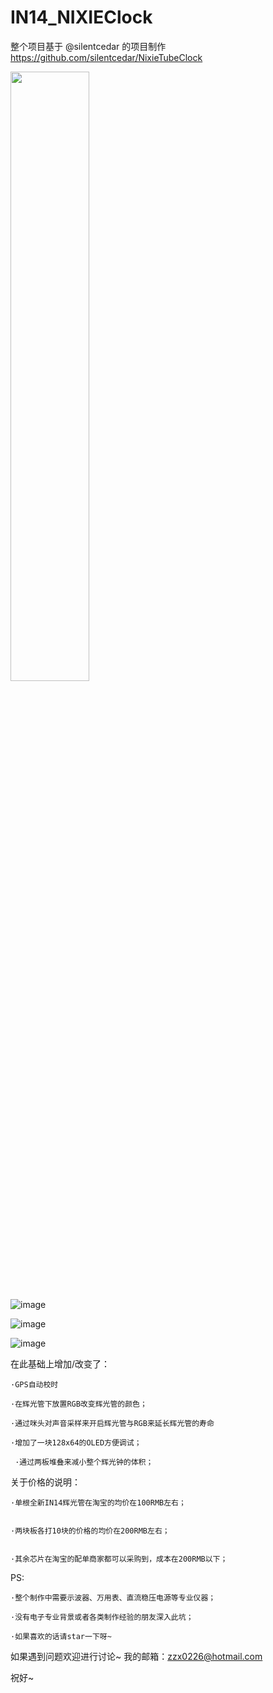 # IN14_NIXIEClock

整个项目基于 @silentcedar 的项目制作 https://github.com/silentcedar/NixieTubeClock

<img src="https://github.com/zzx0226/IN14_NIXIEClock/blob/master/Picture/1.png" style="width: 50%; height: 50%"/>

![image](https://github.com/zzx0226/IN14_NIXIEClock/blob/master/Picture/1.png)

![image](https://github.com/zzx0226/IN14_NIXIEClock/Picture/2.png)

![image](https://github.com/zzx0226/IN14_NIXIEClock/Picture/3.png)

在此基础上增加/改变了：

    ·GPS自动校时

    ·在辉光管下放置RGB改变辉光管的颜色；
	
    ·通过咪头对声音采样来开启辉光管与RGB来延长辉光管的寿命
    
    ·增加了一块128x64的OLED方便调试；
	
     ·通过两板堆叠来减小整个辉光钟的体积；

关于价格的说明：

    ·单根全新IN14辉光管在淘宝的均价在100RMB左右；


    ·两块板各打10块的价格的均价在200RMB左右；


    ·其余芯片在淘宝的配单商家都可以采购到，成本在200RMB以下；
	
PS:

    ·整个制作中需要示波器、万用表、直流稳压电源等专业仪器；

    ·没有电子专业背景或者各类制作经验的朋友深入此坑；

    ·如果喜欢的话请star一下呀~

如果遇到问题欢迎进行讨论~ 我的邮箱：zzx0226@hotmail.com

祝好~
